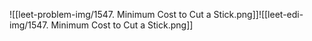 ![[leet-problem-img/1547. Minimum Cost to Cut a Stick.png]]![[leet-edi-img/1547. Minimum Cost to Cut a Stick.png]]